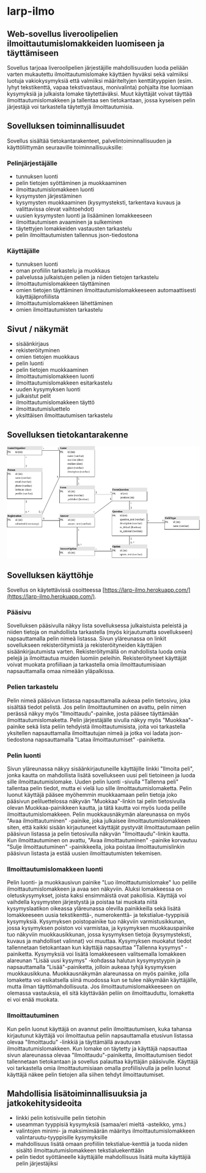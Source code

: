 # larp-ilmo

## Web-sovellus liveroolipelien ilmoittautumislomakkeiden luomiseen ja täyttämiseen

Sovellus tarjoaa liveroolipelien järjestäjille mahdollisuuden luoda peliään varten mukautettu ilmoittautumislomake käyttäen hyväksi sekä valmiiksi luotuja vakiokysymyksiä että valmiiksi määriteltyjen kenttätyyppien (esim. lyhyt tekstikenttä, vapaa tekstivastaus, monivalinta) pohjalta itse luomiaan kysymyksiä ja julkaista lomake täytettäväksi. Muut käyttäjät voivat täyttää ilmoittautumislomakkeen ja tallentaa sen tietokantaan, jossa kyseisen pelin järjestäjä voi tarkastella täytettyjä ilmoittautumisia.

## Sovelluksen toiminnallisuudet

Sovellus sisältää tietokantarakenteet, palvelintoiminnallisuuden ja käyttöliittymän seuraaville toiminnallisuuksille:

### Pelinjärjestäjälle

- tunnuksen luonti
- pelin tietojen syöttäminen ja muokkaaminen
- ilmoittautumislomakkeen luonti
- kysymysten järjestäminen
- kysymysten muokkaaminen (kysymysteksti, tarkentava kuvaus ja valittavissa olevat vaihtoehdot)
- uusien kysymysten luonti ja lisääminen lomakkeeseen 
- ilmoittautumisen avaaminen ja sulkeminen
- täytettyjen lomakkeiden vastausten tarkastelu
- pelin ilmoittautumisten tallennus json-tiedostona

### Käyttäjälle
- tunnuksen luonti
- oman profiilin tarkastelu ja muokkaus
- palvelussa julkaistujen pelien ja niiden tietojen tarkastelu
- ilmoittautumislomakkeen täyttäminen
- omien tietojen täyttäminen ilmoittautumislomakkeeseen automaattisesti käyttäjäprofiilista
- ilmoittautumislomakkeen lähettäminen
- omien ilmoittautumisten tarkastelu

## Sivut / näkymät
- sisäänkirjaus
- rekisteröityminen
- omien tietojen muokkaus
- pelin luonti
- pelin tietojen muokkaaminen
- ilmoittautumislomakkeen luonti
- ilmoittautumislomakkeen esitarkastelu
- uuden kysymyksen luonti 
- julkaistut pelit
- ilmoittautumislomakkeen täyttö
- ilmoittautumisluettelo
- yksittäisen ilmoittautumisen tarkastelu

## Sovelluksen tietokantarakenne
![Database diagram](https://github.com/vmarttil/larp-ilmo/blob/main/images/larp-ilmo_4.png)

## Sovelluksen käyttöhje

Sovellus on käytettävissä osoitteessa [https://larp-ilmo.herokuapp.com/](https://larp-ilmo.herokuapp.com/).

### Pääsivu

Sovelluksen pääsivulla näkyy lista sovelluksessa julkaistuista peleistä ja niiden tietoja on mahdollista
tarkastella (myös kirjautumatta sovellukseen) napsauttamalla pelin nimeä listassa. Sivun yläreunassa on linkit 
sovellukseen rekisteröitymistä ja rekisteröityneiden käyttäjien sisäänkirjautumista varten. Rekisteröitymällä 
on mahdollista luoda omia pelejä ja ilmoittautua muiden luomiin peleihin. Rekisteröityneet käyttäjät voivat 
muokata profiiliaan ja tarkastella omia ilmoittautumisiaan napsauttamalla omaa nimeään yläpalkissa.

### Pelien tarkastelu

Pelin nimeä pääsivun listassa napsauttamalla aukeaa pelin tietosivu, joka sisältää tiedot pelistä. Jos pelin 
ilmoittautuminen on avattu, pelin nimen perässä näkyy myös "Ilmoittaudu"-painike, josta pääsee täyttämään 
ilmoittautumislomaketta. Pelin järjestäjälle sivulla näkyy myös "Muokkaa"-painike sekä lista peliin tehdyistä 
ilmoittautumisista, joita voi tarkastella yksitellen napsauttamalla ilmoittautujan nimeä ja jotka voi ladata 
json-tiedostona napsauttamalla "Lataa ilmoittautumiset" -painiketta.

### Pelin luonti

Sivun yläreunassa näkyy sisäänkirjautuneille käyttäjille linkki "Ilmoita peli", jonka kautta on mahdollista lisätä
sovellukseen uusi peli tietoineen ja luoda sille ilmoittautumislomake. Uuden pelin luonti -sivulla "Tallenna peli" 
tallentaa pelin tiedot, mutta ei vielä luo sille ilmoittautumislomaketta. Pelin luonut käyttäjä pääsee myöhemmin 
muokkaamaan pelin tietoja joko pääsivun peliluettelossa näkyvän "Muokkaa"-linkin tai pelin tietosivulla olevan 
Muokkaa-painikkeen kautta, ja tätä kautta voi myös luoda pelille ilmoittautumislomakkeen. Pelin muokkausnäkymän 
alareunassa on myös "Avaa ilmoittautuminen" -painike, joka julkaisee ilmoittautumislomakkeen siten, että kaikki 
sisään kirjautuneet käyttäjät pystyvät ilmoittautumaan peliin pääsivun listassa ja pelin tietosivulla näkyvän 
"Ilmoittaudu"-linkin kautta. Kun ilmoittautuminen on avattu, "Avaa ilmoittautuminen" -painike korvautuu "Sulje 
ilmoittautuminen" -painikkeella, joka poistaa ilmoittautumislinkin pääsivun listasta ja estää uusien ilmoittautumisten 
tekemisen.

### Ilmoittautumislomakkeen luonti

Pelin luonti- ja muokkausivun painike "Luo ilmoittautumislomake" luo pelille ilmoittautumislomakkeen ja avaa sen
näkyviin. Aluksi lomakkeessa on oletuskysymykset, joista kaksi ensimmäistä ovat pakollisia. Käyttäjä voi vaihdella 
kysymysten järjestystä ja poistaa tai muokata niitä kysymyslaatikon oikeassa yläreunassa olevilla painikkeilla sekä
lisätä lomakkeeseen uusia tekstikenttä-, numerokenttä- ja tekstialue-tyyppisiä kysymyksiä. Kysymyksen poistopainike 
tuo näkyviin varmistusikkunan, jossa kysymyksen poiston voi varmistaa, ja kysymyksen muokkauspainike tuo näkyviin 
muokkausikkunan, jossa kysymyksen tietoja (kysymysteksti, kuvaus ja mahdolliset valinnat) voi muuttaa. Kysymyksen 
muokatut tiedot tallennetaan tietokantaan kun käyttäjä napsauttaa "Tallenna kysymys" -painiketta. Kysymyksiä voi lisätä 
lomakkeeseen valitsemalla lomakkeen alareunan "Lisää uusi kysymys" -kohdassa halutun kysymystyypin ja napsauttamalla 
"Lisää"-painiketta, jolloin aukeaa tyhjä kysymyksen muokkausikkuna. Muokkausnäkymän alareunassa on myös painike, jolla 
lomaketta voi esikatsella siinä muodossa kun se tulee näkymään käyttäjälle, mutta ilman täyttömahdollisuuta. 
Jos ilmoittautumislomakkeeseen on olemassa vastauksia, eli sitä käyttävään peliin on ilmoittauduttu, lomaketta ei voi 
enää muokata.

### Ilmoittautuminen

Kun pelin luonut käyttäjä on avannut pelin ilmoittautumisen, kuka tahansa kirjautunut käyttäjä voi ilmoittautua peliin 
napsauttamalla etusivun listassa olevaa "Ilmoittaudu" -linkkiä ja täyttämällä avautuvan ilmoittautumislomakkeen. Kun lomake 
on täytetty ja käyttäjä napsauttaa sivun alareunassa olevaa "Ilmoittaudu"-painiketta, ilmoittautumisen tiedot tallennetaan 
tietokantaan ja sovellus palauttaa käyttäjän pääsivulle. Käyttäjä voi tarkastella omia ilmoittautumisiaan omalla profiilisivulla
ja pelin luonut käyttäjä näkee pelin tietojen alla siihen tehdyt ilmoittautumiset.

## Mahdollisia lisätoiminnallisuuksia ja jatkokehitysideoita

- linkki pelin kotisivuille pelin tietoihin
- useamman tyyppisiä kysymyksiä (samaa/eri mieltä -asteikko, yms.)
- valintojen minimi- ja maksimimäärän määritys ilmoittautumislomakkeen valintaruutu-tyyppisille kysymyksille
- mahdollisuus lisätä omaan profiiliin tekstialue-kenttiä ja tuoda niiden sisältö ilmoittautumislomakkeen tekstialuekenttään
- pelin tiedot syöttäneelle käyttäjälle mahdollisuus lisätä muita käyttäjiä pelin järjestäjiksi
